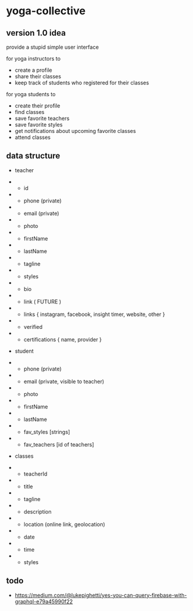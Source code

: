 # yoga-collective

## version 1.0 idea

provide a stupid simple user interface

for yoga instructors to

- create a profile
- share their classes
- keep track of students who registered for their classes

for yoga students to

- create their profile
- find classes
- save favorite teachers
- save favorite styles
- get notifications about upcoming favorite classes
- attend classes

## data structure

- teacher
- - id
- - phone (private)
- - email (private)
- - photo
- - firstName
- - lastName
- - tagline
- - styles
- - bio
- - link
    ( FUTURE )
- - links { instagram, facebook, insight timer, website, other }
- - verified
- - certifications { name, provider }

- student
- - phone (private)
- - email (private, visible to teacher)
- - photo
- - firstName
- - lastName
- - fav_styles [strings]
- - fav_teachers [id of teachers]

- classes
- - teacherId
- - title
- - tagline
- - description
- - location (online link, geolocation)
- - date
- - time
- - styles

## todo

- https://medium.com/@lukepighetti/yes-you-can-query-firebase-with-graphql-e79a45990f22
